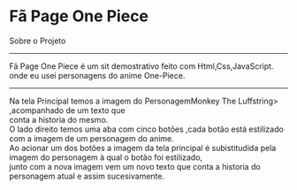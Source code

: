 <h1>Fã Page One Piece</h1>
<string>Sobre o Projeto</string>
<hr>
<p>Fã Page One Piece é um  sit demostrativo feito com <string>Html,Css,JavaScript.</string>
onde eu usei personagens do anime One-Piece.</p>
<hr>
<p>Na tela Principal temos a imagem do Personagem<string>Monkey The Luff</string>string> ,acompanhado de um texto que <br>
conta a historia do mesmo.<br>
O lado direito temos uma aba com cinco botões ,cada botão está estilizado com a imagem de um personagem do anime.<br>
Ao acionar um dos botões a imagem da tela principal é subistitudida pela imagem do personagem à qual o botão foi estilizado,<br>
junto com a nova imagem vem um novo texto que conta a historia do personagem atual e assim sucesivamente.</p>



